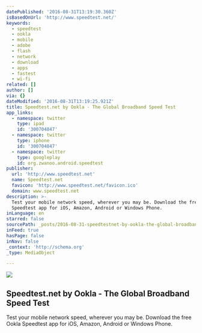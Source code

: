 ```yaml
---
datePublished: '2016-08-31T13:19:30.360Z'
isBasedOnUrl: 'http://www.speedtest.net/'
keywords:
  - speedtest
  - ookla
  - mobile
  - adobe
  - flash
  - network
  - download
  - apps
  - fastest
  - wi-fi
related: []
author: []
via: {}
dateModified: '2016-08-31T13:19:25.921Z'
title: Speedtest.net by Ookla - The Global Broadband Speed Test
app_links:
  - namespace: twitter
    type: ipad
    id: '300704847'
  - namespace: twitter
    type: iphone
    id: '300704847'
  - namespace: twitter
    type: googleplay
    id: org.zwanoo.android.speedtest
publisher:
  url: 'http://www.speedtest.net'
  name: Speedtest.net
  favicon: 'http://www.speedtest.net/favicon.ico'
  domain: www.speedtest.net
description: >-
  Test your mobile network speed, wherever you may be. Download the free Ookla
  Speedtest app for iOS, Amazon, Android or Windows Phone.
inLanguage: en
starred: false
sourcePath: _posts/2016-08-31-speedtestnet-by-ookla-the-global-broadband-speed-test.md
inFeed: true
hasPage: false
inNav: false
_context: 'http://schema.org'
_type: MediaObject

---
```

<article style=""><img src="http://c.speedtest.net/images/share-logo.png" /><h1>Speedtest.net by Ookla - The Global Broadband Speed Test</h1><p>Test your mobile network speed, wherever you may be. Download the free Ookla Speedtest app for iOS, Amazon, Android or Windows Phone.</p></article>